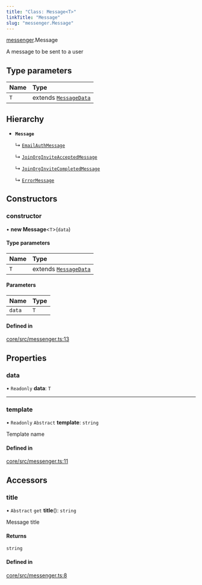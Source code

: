 ```yaml
---
title: "Class: Message<T>"
linkTitle: "Message"
slug: "messenger.Message"
---
```


[messenger](../../modules/messenger).Message

A message to be sent to a user

## Type parameters

| Name | Type                                                         |
| :--- | :----------------------------------------------------------- |
| `T`  | extends [`MessageData`](../modules/messenger#messagedata) |

## Hierarchy

-   **`Message`**

    ↳ [`EmailAuthMessage`](../messenger.EmailAuthMessage)

    ↳
    [`JoinOrgInviteAcceptedMessage`](../messenger.JoinOrgInviteAcceptedMessage)

    ↳
    [`JoinOrgInviteCompletedMessage`](../messenger.JoinOrgInviteCompletedMessage)

    ↳ [`ErrorMessage`](../messenger.ErrorMessage)

## Constructors

### constructor

• **new Message**<`T`\>(`data`)

#### Type parameters

| Name | Type                                                         |
| :--- | :----------------------------------------------------------- |
| `T`  | extends [`MessageData`](../modules/messenger#messagedata) |

#### Parameters

| Name   | Type |
| :----- | :--- |
| `data` | `T`  |

#### Defined in

[core/src/messenger.ts:13](https://github.com/padloc/padloc/blob/b00eb4fd/packages/core/src/messenger.ts#L13)

## Properties

### data

• `Readonly` **data**: `T`

---

### template

• `Readonly` `Abstract` **template**: `string`

Template name

#### Defined in

[core/src/messenger.ts:11](https://github.com/padloc/padloc/blob/b00eb4fd/packages/core/src/messenger.ts#L11)

## Accessors

### title

• `Abstract` `get` **title**(): `string`

Message title

#### Returns

`string`

#### Defined in

[core/src/messenger.ts:8](https://github.com/padloc/padloc/blob/b00eb4fd/packages/core/src/messenger.ts#L8)
